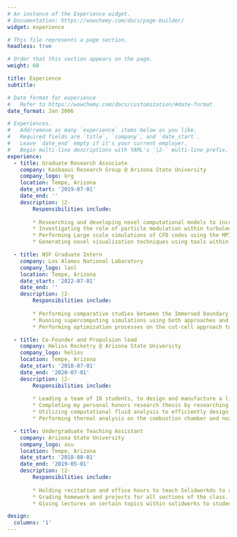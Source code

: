 ```yaml
---
# An instance of the Experience widget.
# Documentation: https://wowchemy.com/docs/page-builder/
widget: experience

# This file represents a page section.
headless: true

# Order that this section appears on the page.
weight: 60

title: Experience
subtitle:

# Date format for experience
#   Refer to https://wowchemy.com/docs/customization/#date-format
date_format: Jan 2006

# Experiences.
#   Add/remove as many `experience` items below as you like.
#   Required fields are `title`, `company`, and `date_start`.
#   Leave `date_end` empty if it's your current employer.
#   Begin multi-line descriptions with YAML's `|2-` multi-line prefix.
experience:
  - title: Graduate Research Associate
    company: Kasbaoui Research Group @ Arizona State University
    company_logo: krg
    location: Tempe, Arizona
    date_start: '2019-07-01'
    date_end: ''
    description: |2-
        Responsibilities include:
        
        * Researching and developing novel computational models to increase simulation fidelity for multi-phase flows while keeping the computational cost low.
        * Investigating the role of particle modulation within turbulent flows using cases such as the particle-laden channel flow.
        * Performing Large scale simulations of CFD codes using the MPI and OpenMP framework within a supercomputing environment. 
        * Generating novel visualization techniques using tools within a virtual reality environment to picture flows like never before, as computational resources and visualization tools have increased. 

  - title: NSF Graduate Intern
    company: Los Alamos National Labaratory
    company_logo: lanl
    location: Tempe, Arizona
    date_start: '2022-07-01'
    date_end: ''
    description: |2-
        Responsibilities include:
        
        * Performing comparative studies between the Immersed boundary method and the cut-cell approach for multi-phase flows using canonical test cases. 
        * Running supercomputing simulations using both approaches and performing error analysis for solution verification.
        * Performing optimization processes on the cut-cell approach to obtain higher order accuracy.

  - title: Co-Founder and Propulsion lead
    company: Helios Rocketry @ Arizona State University
    company_logo: helios
    location: Tempe, Arizona
    date_start: '2018-07-01'
    date_end: '2020-07-01'
    description: |2- 
        Responsibilities include:
    
        * Leading a team of 10 students, to design and manufacture a liquid-liquid propulstion system.
        * Completing my personal honors research thesis by researching and developing an efficient co-axial swirl injector for rocket combustion chambers and validating using high speed optical imaging techniques.         
        * Utilizing computational fluid analysis to efficiently design piping fixtures leading from pressurized chambers to the engine for combustion.
        * Performing thermal analysis on the combustion chamber and nozzle analysis for optimum design safety factors and maximum performance. 

  - title: Undergraduate Teaching Assistant
    company: Arizona State University
    company_logo: asu
    location: Tempe, Arizona
    date_start: '2018-08-01'
    date_end: '2019-05-01'
    description: |2- 
        Responsibilities include:
    
        * Holding recitation and office hours to teach Solidworkds to a class of undergraduate students majoring in mechanical and aerospace engineering.
        * Grading homework and projects for all sections of the class.
        * Giving lectures on certain topics within solidworks to students.

design:
  columns: '1'
---
```


